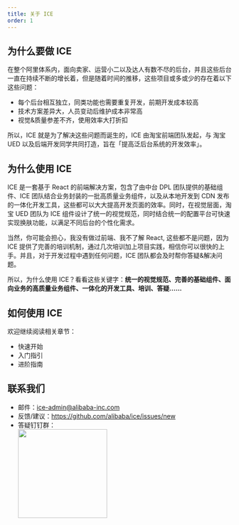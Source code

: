 ```yaml
---
title: 关于 ICE
order: 1
---
```


## 为什么要做 ICE

在整个阿里体系内，面向卖家、运营小二以及达人有数不尽的后台，并且这些后台一直在持续不断的增长着，但是随着时间的推移，这些项目或多或少的存在着以下这些问题：

* 每个后台相互独立，同类功能也需要重复开发，前期开发成本较高
* 技术方案差异大，人员变动后维护成本非常高
* 视觉&质量参差不齐，使用效率大打折扣

所以，ICE 就是为了解决这些问题而诞生的，ICE 由淘宝前端团队发起，与 淘宝 UED 以及后端开发同学共同打造，旨在「提高泛后台系统的开发效率」。

## 为什么使用 ICE

ICE 是一套基于 React 的前端解决方案，包含了由中台 DPL 团队提供的基础组件、ICE 团队结合业务封装的一批高质量业务组件，以及从本地开发到 CDN 发布的一体化开发工具，这些都可以大大提高开发页面的效率。同时，在视觉层面，淘宝 UED 团队为 ICE 组件设计了统一的视觉规范，同时结合统一的配置平台可快速实现换肤功能，以满足不同后台的个性化需求。

当然，你可能会担心，我没有做过前端、我不了解 React, 这些都不是问题，因为 ICE 提供了完善的培训机制，通过几次培训加上项目实践，相信你可以很快的上手。并且，对于开发过程中遇到任何问题，ICE 团队都会及时帮你答疑&解决问题。

所以，为什么使用 ICE？看看这些关键字：**统一的视觉规范、完善的基础组件、面向业务的高质量业务组件、一体化的开发工具、培训、答疑……**

## 如何使用 ICE

欢迎继续阅读相关章节：

* 快速开始
* 入门指引
* 进阶指南

## 联系我们

* 邮件：ice-admin@alibaba-inc.com
* 反馈/建议：https://github.com/alibaba/ice/issues/new
* 答疑钉钉群：  
  <img src="https://gw.alicdn.com/tfs/TB1iLI8kxPI8KJjSspoXXX6MFXa-1242-1602.jpg" width="200" />
